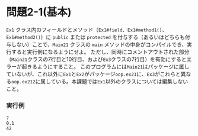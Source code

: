# 問題2-1(基本)

`Ex1` クラス内のフィールドとメソッド（`Ex1#field`、`Ex1#method1()`、`Ex1#method2()`）に `public` または `protected` を付与する（あるいはどちらも付与しない）ことで、`Main21` クラスの `main` メソッドの中身がコンパイルでき、実行すると実行例になるようにせよ。
ただし、同時にコメントアウトされた部分（`Main21`クラスの7行目と10行目、および`Ex3`クラスの7行目）を有効にするとエラーが起きるようにすること。
このプログラムには`Main21`はパッケージに属していないが、これ以外に`Ex1`と`Ex2`がパッケージ`oop.ex21`に、`Ex3`がこれらと異なる`oop.ex212`に属している。本課題では`Ex1`以外のクラスについては編集しないこと。

### 実行例

    ?
    0.1
    42
